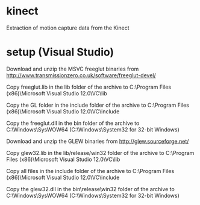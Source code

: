 kinect
======

Extraction of motion capture data from the Kinect


setup (Visual Studio)
=====================

Download and unzip the MSVC freeglut binaries from
http://www.transmissionzero.co.uk/software/freeglut-devel/

Copy freeglut.lib in the lib folder of the archive to
C:\Program Files (x86)\Microsoft Visual Studio 12.0\VC\lib

Copy the GL folder in the include folder of the archive to
C:\Program Files (x86)\Microsoft Visual Studio 12.0\VC\include

Copy the freeglut.dll in the bin folder of the archive to
C:\Windows\SysWOW64 (C:\Windows\System32 for 32-bit Windows)


Download and unzip the GLEW binaries from
http://glew.sourceforge.net/

Copy glew32.lib in the lib/release/win32 folder of the archive to
C:\Program Files (x86)\Microsoft Visual Studio 12.0\VC\lib

Copy all files in the include folder of the archive to
C:\Program Files (x86)\Microsoft Visual Studio 12.0\VC\include

Copy the glew32.dll in the bin\release\win32 folder of the archive to
C:\Windows\SysWOW64 (C:\Windows\System32 for 32-bit Windows)